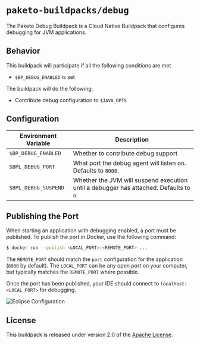 # `paketo-buildpacks/debug`
The Paketo Debug Buildpack is a Cloud Native Buildpack that configures debugging for JVM applications.

## Behavior
This buildpack will participate if all the following conditions are met

* `$BP_DEBUG_ENABLED` is set

The buildpack will do the following:

* Contribute debug configuration to `$JAVA_OPTS`

## Configuration
| Environment Variable | Description
| -------------------- | -----------
| `$BP_DEBUG_ENABLED` | Whether to contribute debug support
| `$BPL_DEBUG_PORT` | What port the debug agent will listen on. Defaults to `8000`.
| `$BPL_DEBUG_SUSPEND` | Whether the JVM will suspend execution until a debugger has attached.  Defaults to `n`.


## Publishing the Port
When starting an application with debugging enabled, a port must be published.  To publish the port in Docker, use the following command:

```bash
$ docker run --publish <LOCAL_PORT>:<REMOTE_PORT> ...
```

The `REMOTE_PORT` should match the `port` configuration for the application (`8000` by default).  The `LOCAL_PORT` can be any open port on your computer, but typically matches the `REMOTE_PORT` where possible.

Once the port has been published, your IDE should connect to `localhost:<LOCAL_PORT>` for debugging.

![Eclipse Configuration](eclipse.png)

## License
This buildpack is released under version 2.0 of the [Apache License][a].

[a]: http://www.apache.org/licenses/LICENSE-2.0
